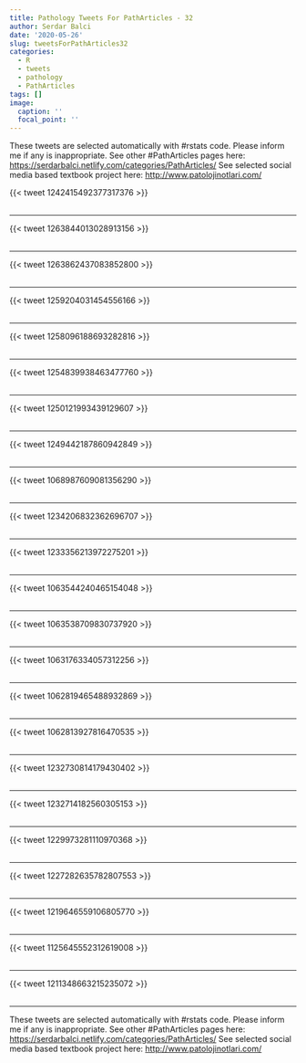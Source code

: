 ```yaml
---
title: Pathology Tweets For PathArticles - 32
author: Serdar Balci
date: '2020-05-26'
slug: tweetsForPathArticles32
categories:
  - R
  - tweets
  - pathology
  - PathArticles
tags: []
image:
  caption: ''
  focal_point: ''
---
```



These tweets are selected automatically with #rstats code. Please inform me if any is inappropriate.
See other #PathArticles pages here: https://serdarbalci.netlify.com/categories/PathArticles/ 
See selected social media based textbook project here: http://www.patolojinotlari.com/

{{< tweet 1242415492377317376 >}}
<br>
<br>
<hr>
{{< tweet 1263844013028913156 >}}
<br>
<br>
<hr>
{{< tweet 1263862437083852800 >}}
<br>
<br>
<hr>
{{< tweet 1259204031454556166 >}}
<br>
<br>
<hr>
{{< tweet 1258096188693282816 >}}
<br>
<br>
<hr>
{{< tweet 1254839938463477760 >}}
<br>
<br>
<hr>
{{< tweet 1250121993439129607 >}}
<br>
<br>
<hr>
{{< tweet 1249442187860942849 >}}
<br>
<br>
<hr>
{{< tweet 1068987609081356290 >}}
<br>
<br>
<hr>
{{< tweet 1234206832362696707 >}}
<br>
<br>
<hr>
{{< tweet 1233356213972275201 >}}
<br>
<br>
<hr>
{{< tweet 1063544240465154048 >}}
<br>
<br>
<hr>
{{< tweet 1063538709830737920 >}}
<br>
<br>
<hr>
{{< tweet 1063176334057312256 >}}
<br>
<br>
<hr>
{{< tweet 1062819465488932869 >}}
<br>
<br>
<hr>
{{< tweet 1062813927816470535 >}}
<br>
<br>
<hr>
{{< tweet 1232730814179430402 >}}
<br>
<br>
<hr>
{{< tweet 1232714182560305153 >}}
<br>
<br>
<hr>
{{< tweet 1229973281110970368 >}}
<br>
<br>
<hr>
{{< tweet 1227282635782807553 >}}
<br>
<br>
<hr>
{{< tweet 1219646559106805770 >}}
<br>
<br>
<hr>
{{< tweet 1125645552312619008 >}}
<br>
<br>
<hr>
{{< tweet 1211348663215235072 >}}
<br>
<br>
<hr>


These tweets are selected automatically with #rstats code. Please inform me if any is inappropriate.
See other #PathArticles pages here: https://serdarbalci.netlify.com/categories/PathArticles/ 
See selected social media based textbook project here: http://www.patolojinotlari.com/
